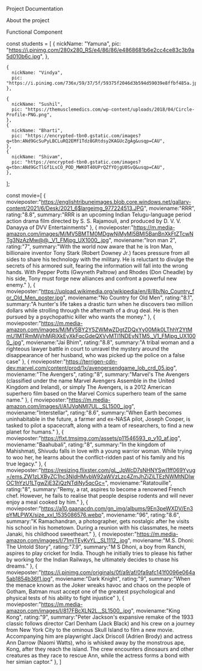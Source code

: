 Project Documentation

About the project

Functional Component 
>>>

const students = [
    {
      nickName: "Yamuna",
      pic: "https://i.pinimg.com/280x280_RS/e4/86/86/e4868681b6e2cc4ce83c3b9a5d010b6c.jpg",
    },

    {
      nickName: "Vindya",
      pic: "https://i.pinimg.com/736x/59/37/5f/59375f2046d3b594d59039e8ffbf485a.jpg",
    },

    {
      nickName: "Sushil",
      pic: "https://themusclemedics.com/wp-content/uploads/2018/04/Circle-Profile-PNG.png",
    },
    {
      nickName: "Bharti",
      pic: "https://encrypted-tbn0.gstatic.com/images?q=tbn:ANd9GcSuPyLBCLuRQ2EMf1Tdz8GRtdsy2KAGUcZgAg&usqp=CAU",
    },
    {
      nickName: "Shivam",
      pic: "https://encrypted-tbn0.gstatic.com/images?q=tbn:ANd9GcTlGf1LsCO_POD_MWK0T40UPrQZfYOjgU0SvQ&usqp=CAU",
    },
  ];


  const movie=[
    {
      movieposter:"https://englishtribuneimages.blob.core.windows.net/gallary-content/2021/6/Desk/2021_6$largeimg_977224513.JPG",
      moviename:"RRR",
      rating:"8.8",
      summary:"RRR is an upcoming Indian Telugu-language period action drama film directed by S. S. Rajamouli, and produced by D. V. V. Danayya of DVV Entertainments"
    },
    {
      movieposter:"https://m.media-amazon.com/images/M/MV5BMTM0MDgwNjMyMl5BMl5BanBnXkFtZTcwNTg3NzAzMw@@._V1_FMjpg_UX1000_.jpg",
      moviename:"Iron man 2",
      rating:"7",
      summary:"With the world now aware that he is Iron Man, billionaire inventor Tony Stark (Robert Downey Jr.) faces pressure from all sides to share his technology with the military. He is reluctant to divulge the secrets of his armored suit, fearing the information will fall into the wrong hands. With Pepper Potts (Gwyneth Paltrow) and Rhodes (Don Cheadle) by his side, Tony must forge new alliances and confront a powerful new enemy."
    },
    {
      movieposter:"https://upload.wikimedia.org/wikipedia/en/8/8b/No_Country_for_Old_Men_poster.jpg",
      moviename:"No Country for Old Men",
      rating:"8.1",
      summary:"A hunter's life takes a drastic turn when he discovers two million dollars while strolling through the aftermath of a drug deal. He is then pursued by a psychopathic killer who wants the money."
    },
    {
      movieposter:"https://m.media-amazon.com/images/M/MV5BY2Y5ZWMwZDgtZDQxYy00Mjk0LThhY2YtMmU1MTRmMjVhMjRiXkEyXkFqcGdeQXVyMTI1NDEyNTM5._V1_FMjpg_UX1000_.jpg",
      moviename:"Jai Bhim",
      rating:"8.8",
      summary:"A tribal woman and a righteous lawyer battle in court to unravel the mystery around the disappearance of her husband, who was picked up the police on a false case"
    },
    {
      movieposter:"https://terrigen-cdn-dev.marvel.com/content/prod/1x/avengersendgame_lob_crd_05.jpg",
      moviename:"The Avengers",
      rating:"8",
      summary:"Marvel's The Avengers (classified under the name Marvel Avengers Assemble in the United Kingdom and Ireland), or simply The Avengers, is a 2012 American superhero film based on the Marvel Comics superhero team of the same name."
    },
    {
      movieposter:"https://m.media-amazon.com/images/I/A1JVqNMI7UL._SL1500_.jpg",
      moviename:"Interstellar",
      rating:"8.6",
      summary:"When Earth becomes uninhabitable in the future, a farmer and ex-NASA pilot, Joseph Cooper, is tasked to pilot a spacecraft, along with a team of researchers, to find a new planet for humans."
    },
    {
      movieposter:"https://flxt.tmsimg.com/assets/p11546593_p_v10_af.jpg",
      moviename:"Baahubali",
      rating:"8",
      summary:"In the kingdom of Mahishmati, Shivudu falls in love with a young warrior woman. While trying to woo her, he learns about the conflict-ridden past of his family and his true legacy."
    },
    {
      movieposter:"https://resizing.flixster.com/gL_JpWcD7sNHNYSwI1ff069Yyug=/ems.ZW1zLXByZC1hc3NldHMvbW92aWVzLzc4ZmJhZjZiLTEzNWMtNDIwOC1hYzU1LTgwZjE3ZjQzNTdiNy5qcGc=",
      moviename:"Ratatouille",
      rating:"8",
      summary:"Remy, a rat, aspires to become a renowned French chef. However, he fails to realise that people despise rodents and will never enjoy a meal cooked by him."
    },
    {
      movieposter:"https://a10.gaanacdn.com/gn_img/albums/9En3peWXDV/En3pYMLPWX/size_xxl_1535086576.webp",
      moviename:"96",
      rating:"8.6",
      summary:"K Ramachandran, a photographer, gets nostalgic after he visits his school in his hometown. During a reunion with his classmates, he meets Janaki, his childhood sweetheart."
    },
    {
      movieposter:"https://m.media-amazon.com/images/I/71miTEyKvYL._SL1112_.jpg",
      moviename:"M.S. Dhoni: The Untold Story",
      rating:"7.9",
      summary:"M S Dhoni, a boy from Ranchi, aspires to play cricket for India. Though he initially tries to please his father by working for the Indian Railways, he ultimately decides to chase his dreams."
    },
    {
      movieposter:"https://i.pinimg.com/originals/0f/a9/af/0fa9afc141f0096e064a5ab1854b36f1.jpg",
      moviename:"Dark Knight",
      rating:"9",
      summary:"When the menace known as the Joker wreaks havoc and chaos on the people of Gotham, Batman must accept one of the greatest psychological and physical tests of his ability to fight injustice"
    },
    {
      movieposter:"https://m.media-amazon.com/images/I/817FBcXLN2L._SL1500_.jpg",
      moviename:"King Kong",
      rating:"9",
      summary:"Peter Jackson's expansive remake of the 1933 classic follows director Carl Denham (Jack Black) and his crew on a journey from New York City to the ominous Skull Island to film a new movie. Accompanying him are playwright Jack Driscoll (Adrien Brody) and actress Ann Darrow (Naomi Watts), who is whisked away by the monstrous ape, Kong, after they reach the island. The crew encounters dinosaurs and other creatures as they race to rescue Ann, while the actress forms a bond with her simian captor."
    },
  ]